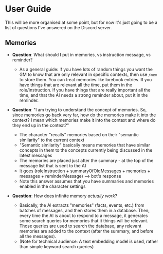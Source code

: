 # User Guide

This will be more organised at some point, but for now it's just going to be a list of questions I've answered on the Discord server.

## Memories

* **Question**: What should I put in memories, vs instruction message, vs reminder?
  * As a general guide: If you have lots of random things you want the GM to know that are only relevant in specific contexts, then use `/mem` to store them. You can treat memories like lorebook entries. If you have things that are relevant all the time, put them in the role/instruction. If you have things that are really important all the time, and that the AI needs a strong reminder about, put it in the reminder.

* **Question**: "I am trying to understand the concept of memories. So, since memories go back very far, how do the memories make it into the context? I mean which memories make it into the context and where do they end up in the context?"
  * The character "recalls" memories based on their "semantic similarity" to the current context
  * "Semantic similarity" basically means memories that have similar concepts in them to the concepts currently being discussed in the latest messages
  * The memories are placed just after the summary - at the top of the message list that is sent to the AI
  * It goes (roleInstruction + summaryOfOldMessages + memories + messages + reminderMessage) --> bot's response
  * Note this answer assumes that you have summaries and memories enabled in the character settings

* **Question:** How does infinite memory *actually work*?
  * Basically, the AI extracts "memories" (facts, events, etc.) from batches of messages, and then stores them in a database. Then, every time the AI is about to respond to a message, it generates some search queries for memories that it things will be relevant. Those queries are used to search the database, any relevant memories are added to the context (after the summary, and before all the messages).
  * (Note for technical audience: A text embedding model is used, rather than simple keyword search queries)
